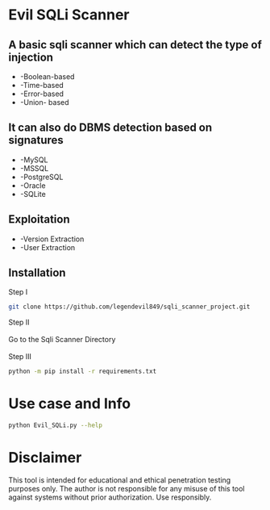 # Evil SQLi Scanner

## A basic sqli scanner which can detect the type of injection
* -Boolean-based
* -Time-based
* -Error-based
* -Union- based

## It can also do DBMS detection based on signatures 
* -MySQL
* -MSSQL
* -PostgreSQL
* -Oracle
* -SQLite

## Exploitation
* -Version Extraction
* -User Extraction

## Installation
Step I <br>
```bash
git clone https://github.com/legendevil849/sqli_scanner_project.git
```
Step II <br><br>
Go to the Sqli Scanner Directory <br><br>
Step III <br>
```bash
python -m pip install -r requirements.txt
```

# Use case and Info
```bash
python Evil_SQLi.py --help
```

# Disclaimer
This tool is intended for educational and ethical penetration testing purposes only.
The author is not responsible for any misuse of this tool against systems without prior authorization.
Use responsibly.
